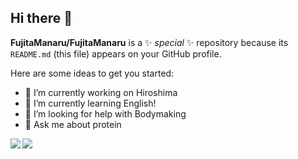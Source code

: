 ## Hi there 👋

**FujitaManaru/FujitaManaru** is a ✨ _special_ ✨ repository because its `README.md` (this file) appears on your GitHub profile.

Here are some ideas to get you started:

- 🔭 I’m currently working on Hiroshima
- 🌱 I’m currently learning English!
- 🤔 I’m looking for help with Bodymaking
- 💬 Ask me about protein

<a href="https://github.com/FujitaManaru">
  <img align="left" src="https://github-readme-stats.vercel.app/api?username=FujitaManaru&count_private=true&show_icons=true" />
</a>
<a href="https://github.com/FujitaManaru">
  <img align="left" src="https://github-readme-stats.vercel.app/api/top-langs/?username=FujitaManaru" />
</a>
